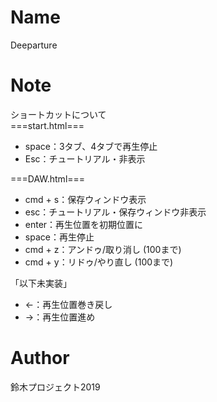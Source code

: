 # Name
Deeparture

# Note
ショートカットについて  
===start.html===  
* space：3タブ、4タブで再生停止
* Esc：チュートリアル・非表示

===DAW.html===  
* cmd + s：保存ウィンドウ表示
* esc：チュートリアル・保存ウィンドウ非表示
* enter：再生位置を初期位置に
* space：再生停止
* cmd + z：アンドゥ/取り消し (100まで)
* cmd + y：リドゥ/やり直し (100まで)  
  
「以下未実装」
* ←：再生位置巻き戻し
* →：再生位置進め

# Author
鈴木プロジェクト2019
